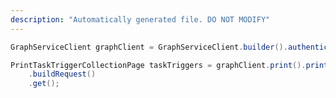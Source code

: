 ```yaml
---
description: "Automatically generated file. DO NOT MODIFY"
---
```

<!-- markdownlint-disable MD041 -->

```java
GraphServiceClient graphClient = GraphServiceClient.builder().authenticationProvider( authProvider ).buildClient();

PrintTaskTriggerCollectionPage taskTriggers = graphClient.print().printers("{printerId}").taskTriggers()
    .buildRequest()
    .get();
```
